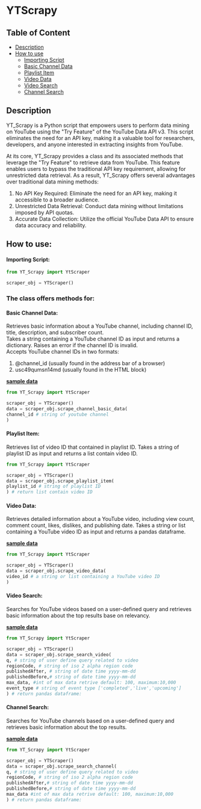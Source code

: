 # YTScrapy
## Table of Content
* [Description](#description)
* [How to use](#how-to-use)
	* [Importing Script](#importing-script)
	* [Basic Channel Data](#basic-channel-data)
	* [Playlist Item](#playlist-item)
	* [Video Data](#video-data)
	* [Video Search](#video-search)
	* [Channel Search](#channel-search)


## Description
YT_Scrapy is a Python script that empowers users to perform data mining on YouTube using the "Try Feature" of the YouTube Data API v3. This script eliminates the need for an API key, making it a valuable tool for researchers, developers, and anyone interested in extracting insights from YouTube.

At its core, YT_Scrapy provides a class and its associated methods that leverage the "Try Feature" to retrieve data from YouTube. This feature enables users to bypass the traditional API key requirement, allowing for unrestricted data retrieval. As a result, YT_Scrapy offers several advantages over traditional data mining methods:

1. No API Key Required: Eliminate the need for an API key, making it accessible to a broader audience.
2. Unrestricted Data Retrieval: Conduct data mining without limitations imposed by API quotas.
3. Accurate Data Collection: Utilize the official YouTube Data API to ensure data accuracy and reliability.



## How to use:
#### Importing Script:
```python
from YT_Scrapy import YtScraper

scraper_obj = YTScraper()
```
### The class offers methods for:
#### Basic Channel Data:
Retrieves basic information about a YouTube channel, including channel ID, title, description, and subscriber count.\
Takes a string containing a YouTube channel ID as input and returns a dictionary. Raises an error if the channel ID is invalid.\
Accepts YouTube channel IDs in two formats:

1. @channel_id (usually found in the address bar of a browser)
2. usc49qumsn14md (usually found in the HTML block)

**[sample data](https://github.com/ekasetyo090/YT_Scrapy/blob/ece98b673238e2c26e4df0a812f3dcfe49700509/sample%20data/channel_basic_data.json)**

```python
from YT_Scrapy import YtScraper

scraper_obj = YTScraper()
data = scraper_obj.scrape_channel_basic_data(
channel_id # string of youtube channel
)
```
#### Playlist Item:
Retrieves list of video ID that contained in playlist ID.
Takes a string of playlist ID as input and returns a list contain video ID.

```python
from YT_Scrapy import YtScraper

scraper_obj = YTScraper()
data = scraper_obj.scrape_playlist_item(
playlist_id # string of playlist ID
) # return list contain video ID
```
#### Video Data:
Retrieves detailed information about a YouTube video, including view count, comment count, likes, dislikes, and publishing date.
Takes a string or list containing a YouTube video ID as input and returns a pandas dataframe.

**[sample data](https://github.com/ekasetyo090/YT_Scrapy/blob/ece98b673238e2c26e4df0a812f3dcfe49700509/sample%20data/channel%20all%20upload%20video%20data.csv)**

```python
from YT_Scrapy import YtScraper

scraper_obj = YTScraper()
data = scraper_obj.scrape_video_data(
video_id # a string or list containing a YouTube video ID
)
```
#### Video Search:
Searches for YouTube videos based on a user-defined query and retrieves basic information about the top results base on relevancy.

**[sample data](https://github.com/ekasetyo090/YT_Scrapy/blob/ece98b673238e2c26e4df0a812f3dcfe49700509/sample%20data/search%20video%20data.csv)**

```python
from YT_Scrapy import YtScraper

scraper_obj = YTScraper()
data = scraper_obj.scrape_search_video(
q, # string of user define query related to video
regionCode, # string of iso 2 alpha region code
publishedAfter, # string of date time yyyy-mm-dd
publishedBefore,# string of date time yyyy-mm-dd
max_data, #int of max data retrive default: 100, maximum:10,000
event_type # string of event type ['completed','live','upcoming']
) # return pandas dataframe:
```
#### Channel Search:
Searches for YouTube channels based on a user-defined query and retrieves basic information about the top results.

**[sample data](https://github.com/ekasetyo090/YT_Scrapy/blob/ece98b673238e2c26e4df0a812f3dcfe49700509/sample%20data/search%20channel%20data.csv)**

```python
from YT_Scrapy import YtScraper

scraper_obj = YTScraper()
data = scraper_obj.scrape_search_channel(
q, # string of user define query related to video
regionCode, # string of iso 2 alpha region code
publishedAfter,# string of date time yyyy-mm-dd
publishedBefore,# string of date time yyyy-mm-dd
max_data #int of max data retrive default: 100, maximum:10,000
) # return pandas dataframe:
```
